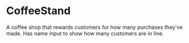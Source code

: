 # CoffeeStand

A coffee shop that rewards customers for how many purchases they've made. Has name input to show how many customers are in line.
